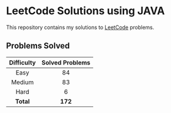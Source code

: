 # LeetCode Solutions using JAVA

This repository contains my solutions to [LeetCode](https://leetcode.com/) problems.

## Problems Solved

| Difficulty | Solved Problems |
|:----------:|:---------------:|
|    Easy    |       84        |
|   Medium   |       83        |
|    Hard    |        6        |
| **Total**  |     **172**     |
